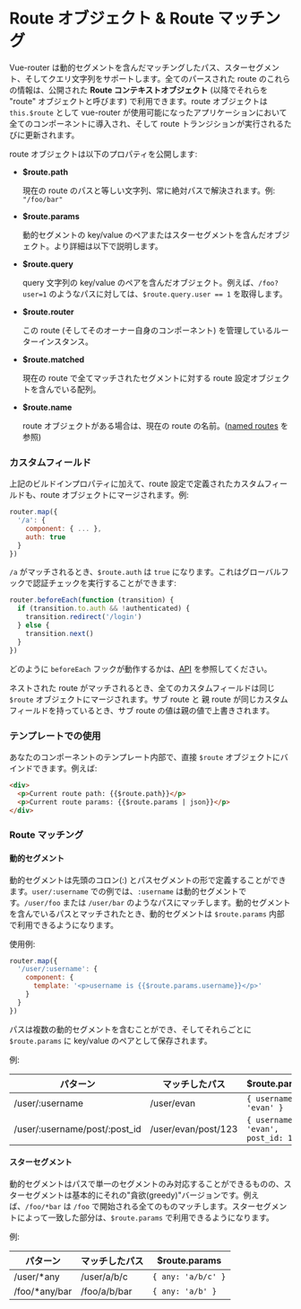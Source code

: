 # Route オブジェクト & Route マッチング

Vue-router は動的セグメントを含んだマッチングしたパス、スターセグメント、そしてクエリ文字列をサポートします。全てのパースされた route のこれらの情報は、公開された **Route コンテキストオブジェクト** (以降でそれらを "route" オブジェクトと呼びます) で利用できます。route オブジェクトは `this.$route` として vue-router が使用可能になったアプリケーションにおいて全てのコンポーネントに導入され、そして route トランジションが実行されるたびに更新されます。

route オブジェクトは以下のプロパティを公開します:

- **$route.path**

  現在の route のパスと等しい文字列、常に絶対パスで解決されます。例: `"/foo/bar"`

- **$route.params**

  動的セグメントの key/value のペアまたはスターセグメントを含んだオブジェクト。より詳細は以下で説明します。

- **$route.query**

  query 文字列の key/value のペアを含んだオブジェクト。例えば、`/foo?user=1` のようなパスに対しては、`$route.query.user == 1` を取得します。

- **$route.router**

  この route (そしてそのオーナー自身のコンポーネント) を管理しているルーターインスタンス。

- **$route.matched**
 
  現在の route で全てマッチされたセグメントに対する route 設定オブジェクトを含んでいる配列。

- **$route.name**

  route オブジェクトがある場合は、現在の route の名前。([named routes](./named.md) を参照)

### カスタムフィールド

上記のビルドインプロパティに加えて、route 設定で定義されたカスタムフィールドも、route オブジェクトにマージされます。例:

``` js
router.map({
  '/a': {
    component: { ... },
    auth: true
  }
})
```

`/a` がマッチされるとき、`$route.auth` は `true` になります。これはグローバルフックで認証チェックを実行することができます:

``` js
router.beforeEach(function (transition) {
  if (transition.to.auth && !authenticated) {
    transition.redirect('/login')
  } else {
    transition.next()
  }
})
```

どのように `beforeEach` フックが動作するかは、[API](api/before-each.md) を参照してください。

ネストされた route がマッチされるとき、全てのカスタムフィールドは同じ `$route` オブジェクトにマージされます。サブ route と 親 route が同じカスタムフィールドを持っているとき、サブ route の値は親の値で上書きされます。

### テンプレートでの使用

あなたのコンポーネントのテンプレート内部で、直接 `$route` オブジェクトにバインドできます。例えば:

``` html
<div>
  <p>Current route path: {{$route.path}}</p>
  <p>Current route params: {{$route.params | json}}</p>
</div>
```

### Route マッチング

#### 動的セグメント

動的セグメントは先頭のコロン(:) とパスセグメントの形で定義することができます。`user/:username` での例では、`:username` は動的セグメントです。`/user/foo` または `/user/bar` のようなパスにマッチします。動的セグメントを含んでいるパスとマッチされたとき、動的セグメントは `$route.params` 内部で利用できるようになります。

使用例:

``` js
router.map({
  '/user/:username': {
    component: {
      template: '<p>username is {{$route.params.username}}</p>'
    }
  }
})
```

パスは複数の動的セグメントを含むことができ、そしてそれらごとに `$route.params` に key/value のペアとして保存されます。

例:

| パターン | マッチしたパス | $route.params |
| -------- | -------------- | ------------- |
| /user/:username | /user/evan | `{ username: 'evan' }` |
| /user/:username/post/:post_id | /user/evan/post/123 | `{ username: 'evan', post_id: 123 }` |

#### スターセグメント

動的セグメントはパスで単一のセグメントのみ対応することができるものの、スターセグメントは基本的にそれの"貪欲(greedy)"バージョンです。例えば、`/foo/*bar` は `/foo` で開始される全てのものマッチします。スターセグメントによって一致した部分は、`$route.params` で利用できるようになります。

例:

| パターン | マッチしたパス | $route.params |
| -------- | -------------- | ------------- |
| /user/*any | /user/a/b/c | `{ any: 'a/b/c' }` |
| /foo/*any/bar | /foo/a/b/bar | `{ any: 'a/b' }` |

